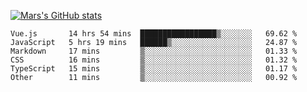 [![Mars's GitHub stats](https://github-readme-stats.vercel.app/api?username=unbrain)](https://github.com/unbrain/github-readme-stats)

<!--START_SECTION:waka-->

```text
Vue.js       14 hrs 54 mins  █████████████████▒░░░░░░░   69.62 %
JavaScript   5 hrs 19 mins   ██████▒░░░░░░░░░░░░░░░░░░   24.87 %
Markdown     17 mins         ▒░░░░░░░░░░░░░░░░░░░░░░░░   01.33 %
CSS          16 mins         ▒░░░░░░░░░░░░░░░░░░░░░░░░   01.32 %
TypeScript   15 mins         ▒░░░░░░░░░░░░░░░░░░░░░░░░   01.17 %
Other        11 mins         ▒░░░░░░░░░░░░░░░░░░░░░░░░   00.92 %
```

<!--END_SECTION:waka-->
